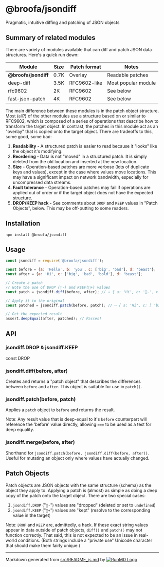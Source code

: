 <!--
  -- This file is auto-generated from src/README_js.md. Changes should be made there.
  -->

# @broofa/jsondiff

Pragmatic, intuitive diffing and patching of JSON objects

## Summary of related modules

There are variety of modules available that can diff and patch JSON data
structures.   Here's a quick run down:

| Module | Size | Patch format | Notes |
|---|---|---|---|
| **@broofa/jsondiff** | 0.7K | Overlay | Readable patches |
| deep-diff | 3.5K | RFC9602-like | Most popular module |
| rfc9602 | 2K | RFC9602 | See below |
| fast-json-patch | 4K | RFC9602 | See below |

The main difference between these modules is in the patch object structure. Most
(all?) of the other modules use a structure based on or similar to RFC9602,
  which is composed of a series of operations that describe how to transform the
  target object.  In contrast, the patches in this module act as an "overlay"
  that is copied onto the target object.  There are tradeoffs to this, some
  good, some bad:

1. **Readability** - A structured patch is easier to read because it "looks"
   like the object it's modifying.
2. **Reordering** - Data is not "moved" in a structured patch.  It is simply
   deleted from the old location and inserted at the new location.
2. **Size** - Operation-based patches are more verbose (lots of duplicate keys
   and values), except in the case where values move locations.  This may have a
   significant impact on network bandwidth, especially for uncompressed data
   streams.
3. **Fault tolerance** - Operation-based patches may fail if operations are
   applied out of order or if the target object does not have the expected
   structure.
4. **DROP/KEEP hack** - See comments about `DROP` and `KEEP` values in "Patch
   Objects", below.  This may be off-putting to some readers.

## Installation

`npm install @broofa/jsondiff`

## Usage

```javascript
const jsondiff = require('@broofa/jsondiff');

const before = {a: 'Hello', b: 'you', c: ['big', 'bad'], d: 'beast'};
const after = {a: 'Hi', c: ['big', 'bad', 'bold'], d: 'beast'};

// Create a patch
// Note the use of DROP (-) and KEEP(+) values
const patch = jsondiff.diff(before, after); // ⇨ { a: 'Hi', b: '-', c: [ '+', '+', 'bold' ] }

// Apply it to the original
const patched = jsondiff.patch(before, patch); // ⇨ { a: 'Hi', c: [ 'big', 'bad', 'bold' ], d: 'beast' }

// Get the expected result
assert.deepEqual(after, patched); // Passes!

```

## API

### jsondiff.DROP & jsondiff.KEEP

const DROP

### jsondiff.diff(before, after)

Creates and returns a "patch object" that describes the differences between
`before` and `after`.  This object is suitable for use in `patch()`.

### jsondiff.patch(before, patch)

Applies a `patch` object to `before` and returns the result.

Note: Any result value that is deep-equal to it's `before` counterpart will
reference the 'before' value directly, allowing `===` to be used as a test
for deep equality.

### jsondiff.merge(before, after)

Shorthand for `jsondiff.patch(before, jsondiff.diff(before, after))`.  Useful
for mutating an object only where values have actually changed.

## Patch Objects

Patch objects are JSON objects with the same structure (schema) as the object
they apply to.  Applying a patch is (almost) as simple as doing a deep copy of
the patch onto the target object.  There are two special cases:

1. `jsondiff.DROP` ("`-`") values are "dropped" (deleted or set
   to `undefined`)
2. `jsondiff.KEEP` ("`+`") values are "kept" (resolve to the corresponding
   value in the target)

Note: `DROP` and `KEEP` are, admittedly, a hack.  If these exact string values
appear in data outside of patch objects, `diff()` and `patch()` may not function
correctly. That said, this is not expected to be an issue in real-world
conditions. (Both strings include a "private use" Unicode character that should
make them fairly unique.)


----
Markdown generated from [src/README_js.md](src/README_js.md) by [![RunMD Logo](http://i.imgur.com/h0FVyzU.png)](https://github.com/broofa/runmd)